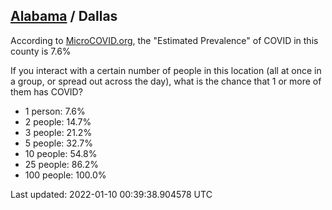 
## [Alabama](/united-states/alabama) / Dallas

According to [MicroCOVID.org](http://microcovid.org),
the "Estimated Prevalence" of COVID in this county is 7.6%

If you interact with a certain number of people in this location
(all at once in a group, or spread out across the day), what is the chance that
1 or more of them has COVID?

- 1 person: 7.6%
- 2 people: 14.7%
- 3 people: 21.2%
- 5 people: 32.7%
- 10 people: 54.8%
- 25 people: 86.2%
- 100 people: 100.0%

Last updated: 2022-01-10 00:39:38.904578 UTC
